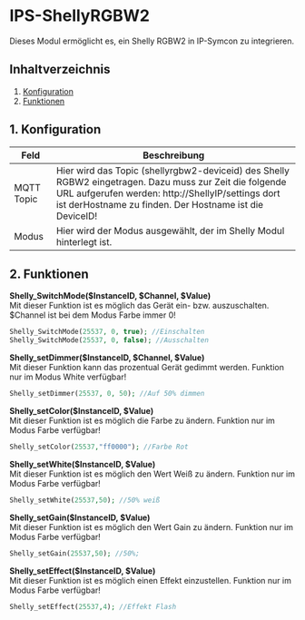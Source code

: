 # IPS-ShellyRGBW2
   Dieses Modul ermöglicht es, ein Shelly RGBW2 in IP-Symcon zu integrieren.
       
   ## Inhaltverzeichnis
   1. [Konfiguration](#1-konfiguration)
   2. [Funktionen](#2-funktionen)
   
   ## 1. Konfiguration
   
   Feld | Beschreibung
   ------------ | -------------
   MQTT Topic | Hier wird das Topic (shellyrgbw2-deviceid) des Shelly RGBW2 eingetragen. Dazu muss zur Zeit die folgende URL aufgerufen werden: http://ShellyIP/settings dort ist derHostname zu finden. Der Hostname ist die DeviceID!
   Modus | Hier wird der Modus ausgewählt, der im Shelly Modul hinterlegt ist. 
   
   ## 2. Funktionen
   
   **Shelly_SwitchMode($InstanceID, $Channel, $Value)**\
   Mit dieser Funktion ist es möglich das Gerät ein- bzw. auszuschalten.
   $Channel ist bei dem Modus Farbe immer 0!
   ```php
   Shelly_SwitchMode(25537, 0, true); //Einschalten
   Shelly_SwitchMode(25537, 0, false); //Ausschalten
   ```
   
   **Shelly_setDimmer($InstanceID, $Channel, $Value)**\
   Mit dieser Funktion kann das prozentual Gerät gedimmt werden.
   Funktion nur im Modus White verfügbar!
   ```php
   Shelly_setDimmer(25537, 0, 50); //Auf 50% dimmen
   ```
   
   **Shelly_setColor($InstanceID, $Value)**\
   Mit dieser Funktion ist es möglich die Farbe zu ändern.
   Funktion nur im Modus Farbe verfügbar!
   ```php
   Shelly_setColor(25537,"ff0000"); //Farbe Rot
   ```
   
   **Shelly_setWhite($InstanceID, $Value)**\
   Mit dieser Funktion ist es möglich den Wert Weiß zu ändern.
   Funktion nur im Modus Farbe verfügbar!
   ```php
   Shelly_setWhite(25537,50); //50% weiß
   ```
   
   **Shelly_setGain($InstanceID, $Value)**\
   Mit dieser Funktion ist es möglich den Wert Gain zu ändern.
   Funktion nur im Modus Farbe verfügbar!
   ```php
   Shelly_setGain(25537,50); //50%;
   ```
   
   **Shelly_setEffect($InstanceID, $Value)**\
   Mit dieser Funktion ist es möglich einen Effekt einzustellen.
   Funktion nur im Modus Farbe verfügbar!
   ```php
   Shelly_setEffect(25537,4); //Effekt Flash
   ```